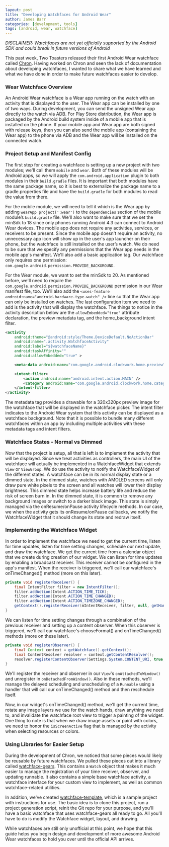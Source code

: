 ```yaml
---
layout: post
title: "Developing Watchfaces for Android Wear"
author: James Barr
categories: [development, tools]
tags: [android, wear, watchface]
---
```


*DISCLAIMER: Watchfaces are not yet officially supported by the Android SDK and could break in future versions of Android*

This past week, Two Toasters released their first Android Wear watchface called [Chron](https://play.google.com/store/apps/details?id=com.twotoasters.chron). Having worked on Chron and seen the lack of documentation about developing watchfaces, I wanted to share what we have learned and what we have done in order to make future watchfaces easier to develop.<!--more-->

### Wear Watchface Overview

An Android Wear watchface is a Wear app running on the watch with an activity that is displayed to the user.  The Wear app can be installed by one of two ways. During development, you can send the unsigned Wear app directly to the watch via ADB. For Play Store distribution, the Wear app is packaged by the Android build system inside of a mobile app that is installed on the phone. If your mobile app and Wear app are both signed with release keys, then you can also send the mobile app (containing the Wear app) to the phone via ADB and the Wear app will be installed on the connected watch.

### Project Setup and Manifest Config

The first step for creating a watchface is setting up a new project with two modules; we'll call them `mobile` and `wear`. Both of these modules will be Android apps, so we will apply the `com.android.application` plugin to both modules in their `build.gradle` files. It is important that both modules have the same package name, so it is best to externalize the package name to a gradle.properties file and have the `build.gradle` for both modules to read the value from there.

For the mobile module, we will need to tell it which is the Wear app by adding `wearApp project(':wear')` to the `dependencies` section of the mobile module’s `build.gradle` file. We'll also want to make sure that we set the minSdk to 18 since only phones running Android 4.3 can connect to Android Wear devices. The mobile app does not require any activities, services, or receivers to be present. Since the mobile app doesn't require an activity, no unnecessary app icon will show up in the user's app launcher on their phone, but the watchface is still installed on the user’s watch. We do need to be sure that we specify any permissions that the Wear app needs in the mobile app's manifest. We'll also add a basic application tag. Our watchface only requires one permission: `com.google.android.permission.PROVIDE_BACKGROUND`.

For the Wear module, we want to set the minSdk to 20. As mentioned before, we'll need to require the `com.google.android.permission.PROVIDE_BACKGROUND` permission in our Wear manifest file, too. We'll also add the `<uses-feature android:name="android.hardware.type.watch" />` line so that the Wear app can only be installed on watches. The last configuration item we need to add is the activity that will display the watchface. The things to notice in the activity description below are the `allowEmbedded="true"` attribute declaration, the preview metadata tag, and the home_background intent filter.

```xml
<activity
    android:theme="@android:style/Theme.DeviceDefault.NoActionBar"
    android:name=".activity.WatchfaceActivity"
    android:label="${watchfaceName}"
    android:taskAffinity=""
    android:allowEmbedded="true" >

    <meta-data android:name="com.google.android.clockwork.home.preview" android:resource="@drawable/preview" />

    <intent-filter>
        <action android:name="android.intent.action.MAIN" />
        <category android:name="com.google.android.clockwork.home.category.HOME_BACKGROUND" />
    </intent-filter>
</activity>
```

The metadata tag provides a drawable for a 320x320px preview image for the watchface that will be displayed in the watchface picker. The intent filter indicates to the Android Wear system that this activity can be displayed as a watchface background. Note that it is possible to bundle many different watchfaces within an app by including multiple activities with these metadata tags and intent filters.

### Watchface States - Normal vs Dimmed

Now that the project is setup, all that is left is to implement the activity that will be displayed. Since we treat activities as controllers, the main UI of the watchface will actually be implemented in a WatchfaceWidget that extends `View` or `ViewGroup`. We do use the activity to notify the WatchfaceWidget of the different states. A watchface can be in its normal display state or a dimmed state. In the dimmed state, watches with AMOLED screens will only draw pure white pixels to the screen and all watches will lower their display brightness. This dimmed state helps increase battery life and reduce the risk of screen burn in. In the dimmed state, it is common to remove any background images or switch to a darker black image. This state is simply managed via the onResume/onPause activity lifecycle methods. In our case, we when the activity gets its onResume/onPause callbacks, we notify the WatchfaceWidget that it should change its state and redraw itself.

### Implementing the Watchface Widget

In order to implement the watchface we need to get the current time, listen for time updates, listen for time setting changes, schedule our next update, and draw the watchface. We get the current time from a calendar object that we create during creation of our widget. We can listen for time updates by enabling a broadcast receiver. This receiver cannot be configured in the app's manifest. When the receiver is triggered, we'll call our watchface's onTimeChanged() method (more on this later).

```java
private void registerReceiver() {
	final IntentFilter filter = new IntentFilter();
	filter.addAction(Intent.ACTION_TIME_TICK);
	filter.addAction(Intent.ACTION_TIME_CHANGED);
	filter.addAction(Intent.ACTION_TIMEZONE_CHANGED);
	getContext().registerReceiver(mIntentReceiver, filter, null, getHandler());
}
```

We can listen for time setting changes through a combination of the previous receiver and setting up a content observer. When this observer is triggered, we'll call our watchface's chooseFormat() and onTimeChanged() methods (more on these later).

```java
private void registerObserver() {
    final Context context = getWatchface().getContext();
    final ContentResolver resolver = context.getContentResolver();
	resolver.registerContentObserver(Settings.System.CONTENT_URI, true, mFormatChangeObserver);
}
```

We'll register the receiver and observer in our `View`'s `onAttachedToWindow()` and unregister in `onDetachedFromWindow()`. Also in these methods, we'll manage the delayed scheduling and unscheduling of a `Runnable` using a handler that will call our onTimeChanged() method and then reschedule itself.

Now, in our widget's onTimeChanged() method, we'll get the current time, rotate any image layers we use for the watch hands, draw anything we need to, and invalidate the watchface root view to trigger a painting of the widget. One thing to note is that when we draw image assets or paint with colors, we need to honor the `isScreenActive` flag that is managed by the activity when selecting resources or colors.

### Using Libraries for Easier Setup

During the development of Chron, we noticed that some pieces would likely be reusable by future watchfaces. We pulled these pieces out into a library called [watchface-gears](https://github.com/twotoasters/watchface-gears). This contains a `Watch` object that makes it much easier to manage the registration of your time receiver, observer, and updating runnable. It also contains a simple base watchface activity, a watchface interface for your custom view to implement, as well as common watchface-related utilities.

In addition, we've created [watchface-template](https://github.com/twotoasters/watchface-template), which is a sample project with instructions for use. The basic idea is to clone this project, run a project generation script, reinit the Git repo for your purpose, and you'll have a basic watchface that uses watchface-gears all ready to go. All you'll have to do is modify the Watchface widget, layout, and drawing.

While watchfaces are still only unofficial at this point, we hope that this guide helps you begin design and development of more awesome Android Wear watchfaces to hold you over until the official API arrives.

